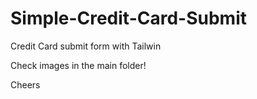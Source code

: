 # Simple-Credit-Card-Submit
 Credit Card submit form with Tailwin
 
 Check images in the main folder!
 
 Cheers
